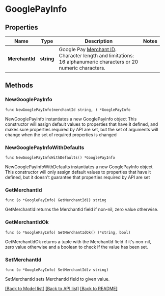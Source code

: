 # GooglePayInfo

## Properties

Name | Type | Description | Notes
------------ | ------------- | ------------- | -------------
**MerchantId** | **string** | Google Pay [Merchant ID](https://support.google.com/paymentscenter/answer/7163092?hl&#x3D;en). Character length and limitations: 16 alphanumeric characters or 20 numeric characters. | 

## Methods

### NewGooglePayInfo

`func NewGooglePayInfo(merchantId string, ) *GooglePayInfo`

NewGooglePayInfo instantiates a new GooglePayInfo object
This constructor will assign default values to properties that have it defined,
and makes sure properties required by API are set, but the set of arguments
will change when the set of required properties is changed

### NewGooglePayInfoWithDefaults

`func NewGooglePayInfoWithDefaults() *GooglePayInfo`

NewGooglePayInfoWithDefaults instantiates a new GooglePayInfo object
This constructor will only assign default values to properties that have it defined,
but it doesn't guarantee that properties required by API are set

### GetMerchantId

`func (o *GooglePayInfo) GetMerchantId() string`

GetMerchantId returns the MerchantId field if non-nil, zero value otherwise.

### GetMerchantIdOk

`func (o *GooglePayInfo) GetMerchantIdOk() (*string, bool)`

GetMerchantIdOk returns a tuple with the MerchantId field if it's non-nil, zero value otherwise
and a boolean to check if the value has been set.

### SetMerchantId

`func (o *GooglePayInfo) SetMerchantId(v string)`

SetMerchantId sets MerchantId field to given value.



[[Back to Model list]](../README.md#documentation-for-models) [[Back to API list]](../README.md#documentation-for-api-endpoints) [[Back to README]](../README.md)


